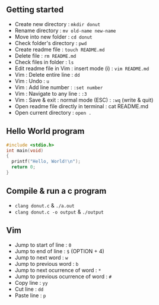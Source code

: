## Getting started
- Create new directory : `mkdir donut`
- Rename directory : `mv old-name new-name`
- Move into new folder : `cd donut`
- Check folder's directory : `pwd`
- Create readme file : `touch README.md`
- Delete file : `rm README.md`
- Check files in folder : `ls`
- Edit readme file in Vim : insert mode (i) : `vim README.md`
- Vim : Delete entire line : `dd`
- Vim : Undo : `u`
- Vim : Add line number : `:set number`
- Vim : Navigate to any line : `:3`
- Vim : Save & exit : normal mode (ESC) : `:wq` (write & quit)
- Open readme file directly in terminal : cat README.md
- Open current directory : `open .`
## Hello World program
```c
#include <stdio.h>
int main(void)
{
  printf("Hello, World!\n");
  return 0;
}
```
## Compile & run a c program
- `clang donut.c` & `./a.out`
- `clang donut.c -o output` & `./output`
## Vim
- Jump to start of line : `0`
- Jump to end of line : `$` (OPTION + 4)
- Jump to next word : `w`
- Jump to previous word : `b`
- Jump to next ocurrence of word : `*`
- Jump to previous ocurrence of word : `#`
- Copy line : `yy`
- Cut line : `dd`
- Paste line : `p`
